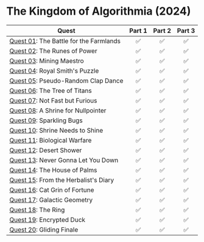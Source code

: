 # The Kingdom of Algorithmia (2024)

| Quest  | Part 1 | Part 2 | Part 3  | 
| ------------- |:-------------:|:-------------:|:-------------:|
| [Quest 01](app/Quest01/Solve.hs): The Battle for the Farmlands    | 	&#x2705;  | 	&#x2705;  | 	&#x2705;  |
| [Quest 02](app/Quest02/Solve.hs): The Runes of Power              | 	&#x2705;  | 	&#x2705;  | 	&#x2705;  |
| [Quest 03](app/Quest03/Solve.hs): Mining Maestro                  | 	&#x2705;  | 	&#x2705;  | 	&#x2705;  |
| [Quest 04](app/Quest04/Solve.hs): Royal Smith's Puzzle            | 	&#x2705;  | 	&#x2705;  | 	&#x2705;  |
| [Quest 05](app/Quest05/Solve.hs): Pseudo-Random Clap Dance        | 	&#x2705;  | 	&#x2705;  | 	&#x2705;  |
| [Quest 06](app/Quest06/Solve.hs): The Tree of Titans              | 	&#x2705;  | 	&#x2705;  | 	&#x2705;  |
| [Quest 07](app/Quest07/Solve.hs): Not Fast but Furious            | 	&#x2705;  | 	&#x2705;  | 	&#x2705;  |
| [Quest 08](app/Quest08/Solve.hs): A Shrine for Nullpointer        | 	&#x2705;  | 	&#x2705;  | 	&#x2705;  |
| [Quest 09](app/Quest09/Solve.hs): Sparkling Bugs                  | 	&#x2705;  | 	&#x2705;  | 	&#x2705;  |
| [Quest 10](app/Quest10/Solve.hs): Shrine Needs to Shine           | 	&#x2705;  | 	&#x2705;  | 	&#x2705;  |
| [Quest 11](app/Quest11/Solve.hs): Biological Warfare              | 	&#x2705;  | 	&#x2705;  | 	&#x2705;  |
| [Quest 12](app/Quest12/Solve.hs): Desert Shower                   | 	&#x2705;  | 	&#x2705;  | 	&#x2705;  |
| [Quest 13](app/Quest13/Solve.hs): Never Gonna Let You Down        | 	&#x2705;  | 	&#x2705;  | 	&#x2705;  |
| [Quest 14](app/Quest14/Solve.hs): The House of Palms              | 	&#x2705;  | 	&#x2705;  | 	&#x2705;  |
| [Quest 15](app/Quest15/Solve.hs): From the Herbalist's Diary      | 	&#x2705;  | 	&#x2705;  | 	&#x2705;  |
| [Quest 16](app/Quest16/Solve.hs): Cat Grin of Fortune             | 	&#x2705;  | 	&#x2705;  | 	&#x2705;  |
| [Quest 17](app/Quest17/Solve.hs): Galactic Geometry               | 	&#x2705;  | 	&#x2705;  | 	&#x2705;  |
| [Quest 18](app/Quest18/Solve.hs): The Ring                        | 	&#x2705;  | 	&#x2705;  | 	&#x2705;  |
| [Quest 19](app/Quest19/Solve.hs): Encrypted Duck                  | 	&#x2705;  | 	&#x2705;  | 	&#x2705;  |
| [Quest 20](app/Quest20/Solve.hs): Gliding Finale                  | 	&#x2705;  | 	&#x2705;  | 	&#x2705;  |
